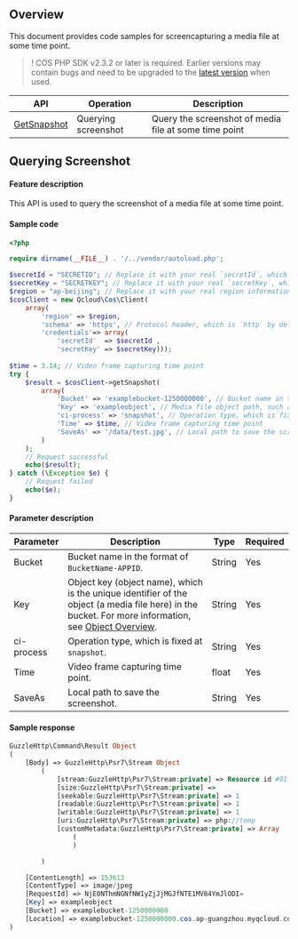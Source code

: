## Overview

This document provides code samples for screencapturing a media file at some time point.
>! COS PHP SDK v2.3.2 or later is required. Earlier versions may contain bugs and need to be upgraded to the [latest version](https://github.com/tencentyun/cos-php-sdk-v5/releases/) when used.
>

| API | Operation |  Description |
| ------------------------------------------------------------ | --------------------------|---------------------------- |
|   [GetSnapshot](https://intl.cloud.tencent.com/document/product/436/46912)     |  Querying screenshot |   Query the screenshot of media file at some time point     |

## Querying Screenshot

#### Feature description

This API is used to query the screenshot of a media file at some time point.

#### Sample code

```php
<?php

require dirname(__FILE__) . '/../vendor/autoload.php';

$secretId = "SECRETID"; // Replace it with your real `secretId`, which can be viewed and managed in the CAM console at https://console.cloud.tencent.com/cam/capi
$secretKey = "SECRETKEY"; // Replace it with your real `secretKey`, which can be viewed and managed in the CAM console at https://console.cloud.tencent.com/cam/capi
$region = "ap-beijing"; // Replace it with your real region information, which can be viewed in the console at https://console.cloud.tencent.com/cos5/bucket
$cosClient = new Qcloud\Cos\Client(
    array(
        'region' => $region,
        'schema' => 'https', // Protocol header, which is `http` by default
        'credentials'=> array(
            'secretId'  => $secretId ,
            'secretKey' => $secretKey)));
            
$time = 3.14; // Video frame capturing time point
try {
    $result = $cosClient->getSnapshot(
        array(
            'Bucket' => 'examplebucket-1250000000', // Bucket name in the format of `BucketName-Appid`, which can be viewed in the COS console at https://console.cloud.tencent.com/cos5/bucket
            'Key' => 'exampleobject', // Media file object path, such as `folder/movie.mp4`
            'ci-process' => 'snapshot', // Operation type, which is fixed at `snapshot`
            'Time' => $time, // Video frame capturing time point
            'SaveAs' => '/data/test.jpg', // Local path to save the screenshot
        )
    );
    // Request successful
    echo($result);
} catch (\Exception $e) {
    // Request failed
    echo($e);
}
```

#### Parameter description

| Parameter | Description | Type | Required |
| ------- | ------------------------------------------------------------ | ------- | ---- |
| Bucket  | Bucket name in the format of `BucketName-APPID`. | String  | Yes   |
| Key     | Object key (object name), which is the unique identifier of the object (a media file here) in the bucket. For more information, see [Object Overview](https://intl.cloud.tencent.com/document/product/436/13324). | String | Yes |
| ci-process |  Operation type, which is fixed at `snapshot`. | String | Yes   |
| Time | Video frame capturing time point.                                  | float  | Yes   |
| SaveAs | Local path to save the screenshot.                             | String  | Yes   |


#### Sample response

```php
GuzzleHttp\Command\Result Object
(
    [Body] => GuzzleHttp\Psr7\Stream Object
        (
            [stream:GuzzleHttp\Psr7\Stream:private] => Resource id #91
            [size:GuzzleHttp\Psr7\Stream:private] => 
            [seekable:GuzzleHttp\Psr7\Stream:private] => 1
            [readable:GuzzleHttp\Psr7\Stream:private] => 1
            [writable:GuzzleHttp\Psr7\Stream:private] => 1
            [uri:GuzzleHttp\Psr7\Stream:private] => php://temp
            [customMetadata:GuzzleHttp\Psr7\Stream:private] => Array
                (
                )

        )

    [ContentLength] => 153613
    [ContentType] => image/jpeg
    [RequestId] => NjE0NThmNGNfNWIyZjJjMGJfNTE1MV84YmJlODI=
    [Key] => exampleobject
    [Bucket] => examplebucket-1250000000
    [Location] => examplebucket-1250000000.cos.ap-guangzhou.myqcloud.com/exampleobject
)
```
